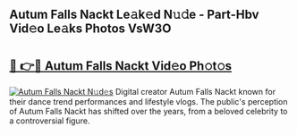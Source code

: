 ## Autum Falls Nackt Le𝚊k𝚎d N𝚞𝚍e - Part-Hbv Vid𝚎o Le𝚊ks Photos VsW3O

# <h2><a href="http://fb8dn3.evod.top/?m=Autum+Falls+Nackt">🔗 👉🔴 Autum Falls Nackt Vid𝚎o Ph𝚘t𝚘s</a></h2>

[![Autum Falls Nackt N𝚞d𝚎s](https://i.imgur.com/8V9OHl7.gif)](http://fb8dn3.evod.top/?m=Autum+Falls+Nackt)
Digital creator Autum Falls Nackt known for their dance trend performances and lifestyle vlogs. The public's perception of Autum Falls Nackt has shifted over the years, from a beloved celebrity to a controversial figure. 
